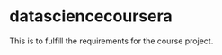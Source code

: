 datasciencecoursera
===================

This is to fulfill the requirements for the course project.  
